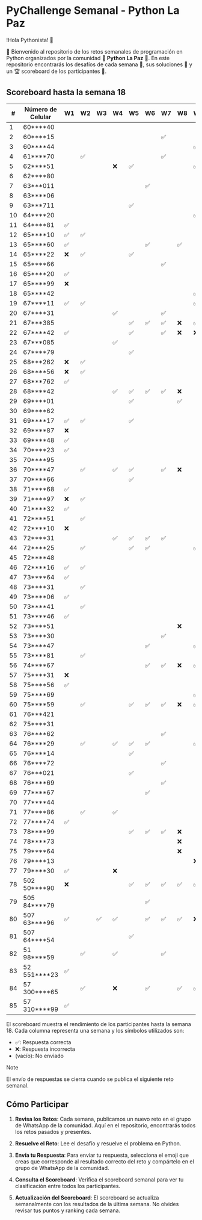 # PyChallenge Semanal - Python La Paz

!Hola Pythonista! 🐍 

🎉 Bienvenido al repositorio de los retos semanales de programación en Python organizados por la comunidad 🐍 **Python La Paz** 🚀. En este repositorio encontrarás los desafíos de cada semana 📅, sus soluciones 📝 y un 🏆 scoreboard de los participantes 🎯.

## Scoreboard hasta la semana 18

| #  | Número de Celular | W1 | W2 | W3 | W4 | W5 | W6 | W7 | W8 | W9 | W10| W11| W12| W13| W14| W15| W16| W17| W18| Score|
|----|-------------------|----|----|----|----|----|----|----|----|----|----|----|----|----|----|----|----|----|----|------|
| 1  | 60****40          |    |    |    |    |    |    |    |    |    |    |    |    |    |    |    |    | ✅ |    | 1    |
| 2  | 60****15          |    |    |    |    |    |    | ✅ |    |    |    |    |    |    |    |    |    |    |    | 1    |
| 3  | 60****44          |    |    |    |    |    |    |    |    | ✅ |    |    |    |    |    |    |    |    |    | 1    |
| 4  | 61****70          |    | ✅ |    |    |    |    | ✅ |    |    |    |    |    |    |    |    |    |    |    | 2    |
| 5  | 62****51          |    |    |    | ❌ | ✅ |    |    |    | ✅ | ✅ | ✅ | ✅ | ✅ | ✅ | ❌ | ❌ | ✅ | ✅ | 9    |
| 6  | 62****80          |    |    |    |    |    |    |    |    |    |    |    |    | ✅ |    |    |    | ✅ |    | 2    |
| 7  | 63***011          |    |    |    |    |    | ✅ |    |    |    |    |    |    |    |    |    |    |    |    | 1    |
| 8  | 63****06          |    |    |    |    |    |    |    |    |    |    |    |    |    | ✅ |    |    |    |    | 1    |
| 9  | 63***711          |    |    |    |    | ✅ |    |    |    |    |    |    |    |    |    |    |    |    |    | 1    |
| 10 | 64****20          |    |    |    |    |    |    |    |    | ✅ |    |    |    |    |    |    |    |    |    | 1    |
| 11 | 64****81          | ✅ |    |    |    |    |    |    |    |    |    |    |    |    |    |    |    |    |    | 1    |
| 12 | 65****10          | ✅ | ✅ |    |    |    |    |    |    |    |    |    |    |    |    |    |    | ✅ | ✅ | 4    |
| 13 | 65****60          | ✅ |    |    |    |    | ✅ |    | ✅ |    |    |    |    | ✅ |    |    |    | ✅ |    | 5    |
| 14 | 65****22          | ❌ | ✅ |    |    | ✅ |    |    |    |    |    |    |    | ✅ | ✅ |    |    | ✅ |    | 5    |
| 15 | 65****66          |    |    |    |    |    |    | ✅ |    |    |    |    |    |    |    |    |    |    |    | 1    |
| 16 | 65****20          | ✅ |    |    |    |    |    |    |    |    |    |    |    |    |    |    |    |    |    | 1    |
| 17 | 65****99          | ❌ |    |    |    |    |    |    |    |    |    |    |    |    |    |    |    |    |    | 0    |
| 18 | 65****42          |    |    |    |    |    |    |    |    | ✅ |    |    |    |    |    | ✅ |    |    |    | 2    |
| 19 | 67****11          | ✅ | ✅ |    |    |    |    |    |    | ✅ |    | ✅ |    | ✅ |    |    | ❌ |    |    | 5    |
| 20 | 67****31          |    |    |    | ✅ |    |    | ✅ |    |    |    |    |    |    |    |    |    |    |    | 2    |
| 21 | 67***385          |    |    |    |    | ✅ | ✅ | ✅ | ❌ | ✅ |    | ✅ |    |    |    |    |    |    |    | 5    |
| 22 | 67****42          | ✅ |    |    |    | ✅ |    | ✅ | ❌ | ❌ |    | ✅ |    |    |    |    | ❌ | ✅ | ✅ | 6    |
| 23 | 67***085          |    |    |    | ✅ |    |    |    |    |    |    |    |    |    |    |    |    |    |    | 1    |
| 24 | 67****79          |    |    |    |    | ✅ |    |    |    |    |    |    |    |    |    |    |    |    |    | 1    |
| 25 | 68***262          | ❌ | ✅ |    |    |    |    |    |    |    |    |    |    |    |    |    |    |    |    | 1    |
| 26 | 68****56          | ❌ | ✅ |    |    |    |    |    |    |    |    |    |    |    |    |    |    |    |    | 1    |
| 27 | 68***762          | ✅ |    |    |    |    |    |    |    |    |    |    |    |    |    |    |    |    |    | 1    |
| 28 | 68****42          |    |    |    | ✅ | ✅ | ✅ | ✅ | ❌ |    |    |    |    |    |    |    |    |    |    | 4    |
| 29 | 69****01          |    |    |    |    | ✅ |    |    | ✅ |    |    |    |    |    |    |    |    |    |    | 2    |
| 30 | 69****62          |    |    |    |    |    |    |    |    |    |    |    |    |    |    |    | ✅ |    |    | 1    |
| 31 | 69****17          | ✅ | ✅ |    |    | ✅ |    |    |    |    |    |    |    |    |    |    |    |    |    | 3    |
| 32 | 69****87          | ❌ |    |    |    |    |    |    |    |    |    |    |    |    |    |    |    |    |    | 0    |
| 33 | 69****48          | ✅ |    |    |    |    |    |    |    |    |    |    |    |    |    |    |    |    |    | 1    |
| 34 | 70****23          | ✅ |    |    |    |    |    |    |    |    |    |    |    |    |    |    |    |    |    | 1    |
| 35 | 70****95          |    |    |    |    |    |    |    |    |    |    |    |    |    |    |    |    | ✅ |    | 1    |
| 36 | 70****47          |    | ✅ |    | ✅ | ✅ |    | ✅ | ❌ |    |    |    |    |    |    |    |    |    |    | 4    |
| 37 | 70****66          |    |    |    |    | ✅ |    |    |    |    |    |    |    |    |    |    |    |    |    | 1    |
| 38 | 71****68          | ✅ |    |    |    |    |    |    |    |    |    |    |    |    |    |    | ❌ | ✅ |    | 2    |
| 39 | 71****97          | ❌ | ✅ |    |    |    |    |    |    |    |    |    | ✅ |    |    |    |    |    |    | 2    |
| 40 | 71****32          | ✅ |    |    |    |    |    |    |    |    |    |    |    |    |    |    |    |    |    | 1    |
| 41 | 72****51          |    | ✅ |    |    |    |    |    |    |    |    |    |    |    |    |    |    |    |    | 1    |
| 42 | 72****10          | ❌ |    |    |    |    |    |    |    |    |    |    |    |    |    |    |    |    |    | 0    |
| 43 | 72****31          |    |    |    | ✅ | ✅ | ✅ | ✅ |    |    |    |    |    |    |    |    |    |    |    | 4    |
| 44 | 72****25          |    | ✅ |    |    | ✅ | ✅ |    |    | ✅ |    |    |    | ✅ |    | ❌ |    |    |    | 5    |
| 45 | 72****48          |    |    |    |    |    |    |    |    |    | ✅ | ✅ |    |    |    |    | ✅ |    |    | 3    |
| 46 | 72****16          | ✅ | ✅ |    |    |    |    |    |    |    |    |    |    |    |    |    |    |    |    | 2    |
| 47 | 73****64          | ✅ |    |    |    |    |    |    |    |    |    |    |    |    |    |    |    |    |    | 1    |
| 48 | 73****31          |    | ✅ |    |    |    |    |    |    |    |    |    |    |    |    |    |    |    |    | 1    |
| 49 | 73****06          | ✅ |    |    |    |    |    |    |    |    |    |    |    |    |    |    |    |    |    | 1    |
| 50 | 73****41          |    | ✅ |    |    |    |    |    |    |    |    |    |    |    |    |    |    |    |    | 1    |
| 51 | 73****46          | ✅ |    |    |    |    |    |    |    |    |    |    |    |    |    |    |    |    |    | 1    |
| 52 | 73****51          |    |    |    |    |    |    |    | ❌ |    |    |    |    |    |    |    |    |    |    | 0    |
| 53 | 73****30          |    |    |    |    |    |    | ✅ |    |    |    |    |    |    |    |    |    |    |    | 1    |
| 54 | 73****47          |    |    |    |    |    | ✅ |    |    | ✅ |    |    |    | ✅ |    |    |    |    |    | 3    |
| 55 | 73****81          |    | ✅ |    |    |    |    |    |    |    |    |    |    |    |    |    |    |    |    | 1    |
| 56 | 74****67          |    |    |    |    |    | ✅ | ✅ | ❌ | ✅ |    | ✅ | ✅ | ✅ | ✅ | ❌ | ❌ | ✅ | ✅ | 9    |
| 57 | 75****31          | ❌ |    |    |    |    |    |    |    |    |    |    |    |    |    |    |    |    |    | 0    |
| 58 | 75****56          | ✅ |    |    |    |    |    |    |    |    |    |    |    |    |    |    |    |    |    | 1    |
| 59 | 75****69          |    |    |    |    |    |    |    |    | ✅ |    |    |    |    |    |    |    | ✅ |    | 2    |
| 60 | 75****59          |    | ✅ |    |    | ✅ | ✅ | ✅ | ❌ | ✅ | ✅ | ✅ |    | ✅ | ✅ |    |    | ✅ | ✅ | 11   |
| 61 | 76***421          |    |    |    |    |    |    |    |    |    |    |    |    |    |    |    |    | ✅ |    | 1    |
| 62 | 75****31          |    |    |    |    |    |    |    |    |    |    |    |    |    |    |    |    | ✅ |    | 1    |
| 63 | 76****62          |    |    |    |    |    |    | ✅ |    |    |    |    |    |    | ✅ |    |    |    |    | 2    |
| 64 | 76****29          |    | ✅ |    | ✅ | ✅ | ✅ |    |    | ✅ |    | ✅ | ✅ | ✅ | ✅ | ❌ | ❌ | ✅ | ✅ | 11   |
| 65 | 76****14          |    |    |    |    | ✅ |    |    |    |    |    |    |    |    |    |    |    |    |    | 1    |
| 66 | 76****72          |    |    |    |    |    |    | ✅ |    |    |    |    |    |    |    |    |    |    |    | 1    |
| 67 | 76***021          |    |    |    |    | ✅ |    |    |    |    |    |    |    |    | ✅ |    |    |    |    | 2    |
| 68 | 76****69          |    |    |    |    |    |    | ✅ |    |    |    |    |    |    |    |    |    |    |    | 1    |
| 69 | 77****67          |    |    |    |    |    | ✅ |    |    |    |    |    |    | ✅ |    |    |    |    |    | 2    |
| 70 | 77****44          |    |    |    |    |    |    |    |    |    |    |    |    |    |    |    | ✅ |    |    | 1    |
| 71 | 77****86          |    | ✅ |    | ✅ |    |    |    |    |    |    |    |    | ✅ |    |    |    |    |    | 3    |
| 72 | 77****74          | ✅ |    |    |    |    |    |    |    |    |    |    |    |    |    |    |    |    |    | 1    |
| 73 | 78****99          |    |    |    |    | ✅ | ✅ | ✅ | ❌ |    |    |    |    |    |    |    |    |    |    | 3    |
| 74 | 78****73          |    |    |    |    |    |    |    | ❌ |    |    |    |    | ✅ |    |    |    |    |    | 1    |
| 75 | 79****64          |    |    |    |    |    |    |    | ❌ |    |    |    |    |    |    |    |    |    |    | 0    |
| 76 | 79****13          |    |    |    |    |    |    |    |    | ❌ |    |    |    |    |    |    |    |    |    | 0    |
| 77 | 79****30          | ✅ |    |    | ❌ |    |    |    |    |    |    |    |    |    |    |    |    |    |    | 1    |
| 78 | 502 50****90      | ❌ |    |    |    | ✅ | ✅ | ✅ | ✅ | ✅ | ✅ | ✅ |    | ✅ | ✅ | ✅ | ✅ | ✅ | ✅ | 13   |
| 79 | 505 84****79      |    |    |    |    |    | ✅ |    |    |    |    |    |    |    |    |    |    |    |    | 1    |
| 80 | 507 63****96      | ✅ |    | ✅ | ✅ |    | ✅ | ✅ | ✅ | ❌ |    |    | ✅ | ✅ | ✅ |    | ❌ | ✅ | ✅ | 11   |
| 81 | 507 64****54      |    |    |    |    | ✅ |    |    |    |    |    |    |    |    |    |    |    | ✅ | ✅ | 3    |
| 82 | 51 98****59       |    | ✅ |    | ✅ |    |    | ✅ |    |    |    |    |    |    |    |    |    |    |    | 3    |
| 83 | 52 551****23      | ✅ |    |    |    |    |    |    |    |    |    |    |    |    |    |    |    |    |    | 1    |
| 84 | 57 300****65      |    | ✅ |    | ❌ |    | ✅ |    | ✅ | ✅ |    |    |    |    |    |    |    |    |    | 4    |
| 85 | 57 310****99      | ✅ |    |    |    |    |    |    |    |    |    |    | ✅ | ✅ | ✅ |    |    |    |    | 4    |

El scoreboard muestra el rendimiento de los participantes hasta la semana 18. Cada columna representa una semana y los símbolos utilizados son:

- ✅: Respuesta correcta
- ❌: Respuesta incorrecta
- (vacío): No enviado


> [!NOTE]
> El envío de respuestas se cierra cuando se publica el siguiente reto semanal.


## Cómo Participar

1. **Revisa los Retos**: Cada semana, publicamos un nuevo reto en el grupo de WhatsApp de la comunidad. Aquí en el repositorio, encontrarás todos los retos pasados y presentes.

2. **Resuelve el Reto**: Lee el desafío y resuelve el problema en Python.

3. **Envía tu Respuesta**: Para enviar tu respuesta, selecciona el emoji que creas que corresponde al resultado correcto del reto y compártelo en el grupo de WhatsApp de la comunidad.

4. **Consulta el Scoreboard**: Verifica el scoreboard semanal para ver tu clasificación entre todos los participantes.

5. **Actualización del Scoreboard**: El scoreboard se actualiza semanalmente con los resultados de la última semana. No olvides revisar tus puntos y ranking cada semana.
